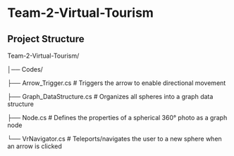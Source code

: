 # Team-2-Virtual-Tourism

## Project Structure

Team-2-Virtual-Tourism/

│── Codes/

├── Arrow_Trigger.cs # Triggers the arrow to enable directional movement

├── Graph_DataStructure.cs # Organizes all spheres into a graph data structure

├── Node.cs # Defines the properties of a spherical 360° photo as a graph node

└── VrNavigator.cs # Teleports/navigates the user to a new sphere when an arrow is clicked
